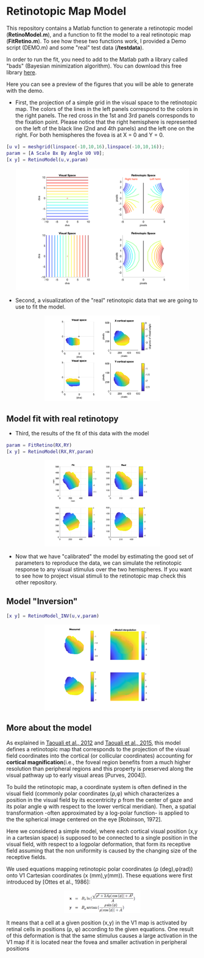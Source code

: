 # Retinotopic Map Model

This repository contains a Matlab function to generate a retinotopic model (**RetinoModel.m**),
and a function to fit the model to a real retinotopic map (**FitRetino.m**).
To see how these two functions work, I provided a Demo script (DEMO.m) and some "real" test data (**/testdata**).

In order to run the fit, you need to add to the Matlab path a library called "bads" (Bayesian minimization algorithm).
You can download this free library [here](https://github.com/lacerbi/bads).

Here you can see a preview of the figures that you will be able to generate with the demo.
* First, the projection of a simple grid in the visual space to the retinotopic map. The colors of the lines in the left panels correspond to the
colors in the right panels. The red cross in the 1st and 3rd panels corresponds to the fixation point. Please notice that the right hemisphere is represented on the left of the black line (2nd and 4th panels) and the left
one on the right. For both hemispheres the fovea is at X = 0 and Y = 0.



```Matlab
[u v] = meshgrid(linspace(-10,10,16),linspace(-10,10,16));
param = [A Scale Bx By Angle U0 V0];
[x y] = RetinoModel(u,v,param)
```


<p align="center">
<img src="./figures/DemoGrid.png" width="90%">
</p>


* Second, a visualization of the "real" retinotopic data that we are going to use to fit the model.

<p align="center">
<img src="./figures/RealRetino.png" width="60%">
</p>

## Model fit with real retinotopy
* Third, the results of the fit of this data with the model

```Matlab
param = FitRetino(RX,RY)
[x y] = RetinoModel(RX,RY,param)
```

<p align="center">
<img src="./figures/FitRetino.png" width="60%">
</p>


* Now that we have "calibrated" the model by estimating the good set of parameters to reproduce the data, we can simulate the retinotopic response to any visual stimulus over the two hemispheres.
If you want to see how to project visual stimuli to the retinotopic map check this other repository.

## Model "Inversion"


```Matlab
[x y] = RetinoModel_INV(u,v,param)
```

<p align="center">
<img src="./figures/Interp2.png" width="60%">
</p>

## More about the model

As explained in [Taouali et al., 2012](https://link.springer.com/chapter/10.1007/978-3-642-27534-0_21) and [Taouali et al., 2015](https://github.com/taoualiw/Superior-Colliculus), this model defines a retinotopic map that corresponds to the projection of the visual field coordinates into the cortical (or collicular coordinates) accounting for **cortical magnification**(i.e., the foveal region benefits from a much higher resolution than peripheral regions and this property is preserved along the visual pathway up to early visual areas [Purves, 2004]).

To build the retinotopic map, a coordinate system is often defined in the visual field (commonly polar coordinates (ρ,φ) which characterizes a position in the visual field by its eccentricity ρ from the center of gaze and its polar angle φ with respect to the lower vertical meridian). Then, a spatial transformation -often approximated by a log-polar function- is applied to the the spherical image centered on the eye [Robinson, 1972].

Here we considered a simple model, where each cortical visual position (x,y in a cartesian space) is supposed to be connected to a single position in the visual field, with respect to a logpolar deformation, that form its receptive field assuming that the non uniformity is caused by the changing size of the receptive fields.

We used equations mapping retinotopic polar coordinates (ρ (deg),φ(rad)) onto V1 Cartesian coordinates (x (mm),y(mm)). These equations were first introduced by [Ottes et al., 1986]:


<p align="center">
<img src="/figures/Eq1.png" width="40%">
</p>

It means that a cell at a given position (x,y) in the V1 map is activated by retinal cells in positions (ρ, φ) according to the given equations. One result of this deformation is that the same stimulus causes a large activation in the V1 map if it is located near the fovea and smaller activation in peripheral positions
